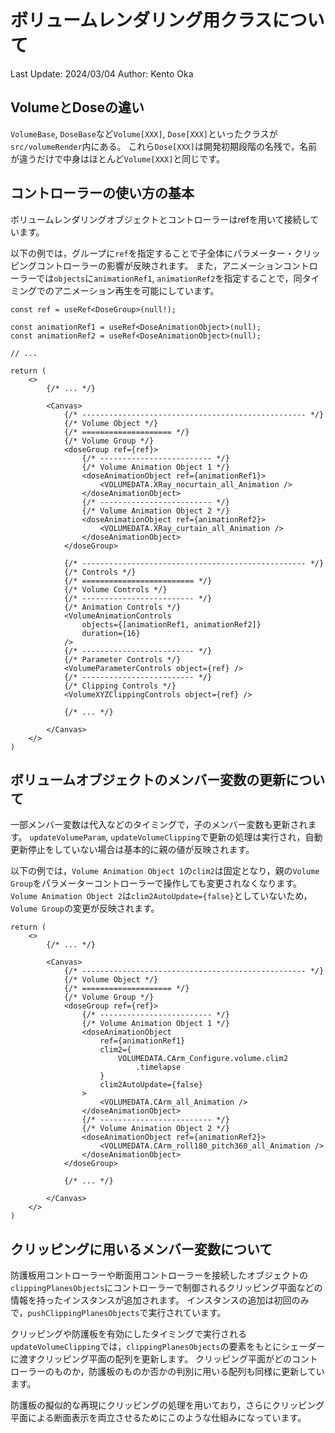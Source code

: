 # ボリュームレンダリング用クラスについて

Last Update: 2024/03/04
Author: Kento Oka

## VolumeとDoseの違い
`VolumeBase`, `DoseBase`など`Volume[XXX]`, `Dose[XXX]`といったクラスが`src/volumeRender`内にある。
これら`Dose[XXX]`は開発初期段階の名残で，名前が違うだけで中身はほとんど`Volume[XXX]`と同じです。

## コントローラーの使い方の基本
ボリュームレンダリングオブジェクトとコントローラーはrefを用いて接続しています。

以下の例では，グループに`ref`を指定することで子全体にパラメーター・クリッピングコントローラーの影響が反映されます。
また，アニメーションコントローラーでは`objects`に`animationRef1`, `animationRef2`を指定することで，同タイミングでのアニメーション再生を可能にしています。

```tsx
const ref = useRef<DoseGroup>(null!);

const animationRef1 = useRef<DoseAnimationObject>(null);
const animationRef2 = useRef<DoseAnimationObject>(null);

// ...

return (
    <>
        {/* ... */}

        <Canvas>
            {/* -------------------------------------------------- */}
            {/* Volume Object */}
            {/* ==================== */}
            {/* Volume Group */}
            <doseGroup ref={ref}>
                {/* ------------------------- */}
                {/* Volume Animation Object 1 */}
                <doseAnimationObject ref={animationRef1}>
                    <VOLUMEDATA.XRay_nocurtain_all_Animation />
                </doseAnimationObject>
                {/* ------------------------- */}
                {/* Volume Animation Object 2 */}
                <doseAnimationObject ref={animationRef2}>
                    <VOLUMEDATA.XRay_curtain_all_Animation />
                </doseAnimationObject>
            </doseGroup>

            {/* -------------------------------------------------- */}
            {/* Controls */}
            {/* ========================= */}
            {/* Volume Controls */}
            {/* ------------------------- */}
            {/* Animation Controls */}
            <VolumeAnimationControls
                objects={[animationRef1, animationRef2]}
                duration={16}
            />
            {/* ------------------------- */}
            {/* Parameter Controls */}
            <VolumeParameterControls object={ref} />
            {/* ------------------------- */}
            {/* Clipping Controls */}
            <VolumeXYZClippingControls object={ref} />

            {/* ... */}

        </Canvas>
    </>
)
```

## ボリュームオブジェクトのメンバー変数の更新について
一部メンバー変数は代入などのタイミングで，子のメンバー変数も更新されます。
`updateVolumeParam`, `updateVolumeClipping`で更新の処理は実行され，自動更新停止をしていない場合は基本的に親の値が反映されます。

以下の例では，`Volume Animation Object 1`の`clim2`は固定となり，親の`Volume Group`をパラメーターコントローラーで操作しても変更されなくなります。
`Volume Animation Object 2`は`clim2AutoUpdate={false}`としていないため，`Volume Group`の変更が反映されます。

```tsx
return (
    <>
        {/* ... */}

        <Canvas>
            {/* -------------------------------------------------- */}
            {/* Volume Object */}
            {/* ==================== */}
            {/* Volume Group */}
            <doseGroup ref={ref}>
                {/* ------------------------- */}
                {/* Volume Animation Object 1 */}
                <doseAnimationObject
                    ref={animationRef1}
                    clim2={
                        VOLUMEDATA.CArm_Configure.volume.clim2
                            .timelapse
                    }
                    clim2AutoUpdate={false}
                >
                    <VOLUMEDATA.CArm_all_Animation />
                </doseAnimationObject>
                {/* ------------------------- */}
                {/* Volume Animation Object 2 */}
                <doseAnimationObject ref={animationRef2}>
                    <VOLUMEDATA.CArm_roll180_pitch360_all_Animation />
                </doseAnimationObject>
            </doseGroup>

            {/* ... */}

        </Canvas>
    </>
)
```

## クリッピングに用いるメンバー変数について
防護板用コントローラーや断面用コントローラーを接続したオブジェクトの`clippingPlanesObjects`にコントローラーで制御されるクリッピング平面などの情報を持ったインスタンスが追加されます。
インスタンスの追加は初回のみで，`pushClippingPlanesObjects`で実行されています。

クリッピングや防護板を有効にしたタイミングで実行される`updateVolumeClipping`では，`clippingPlanesObjects`の要素をもとにシェーダーに渡すクリッピング平面の配列を更新します。
クリッピング平面がどのコントローラーのものか，防護板のものか否かの判別に用いる配列も同様に更新しています。

防護板の擬似的な再現にクリッピングの処理を用いており，さらにクリッピング平面による断面表示を両立させるためにこのような仕組みになっています。